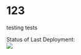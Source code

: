 # 123
testing tests

Status of Last Deployment:<br>
<img src="https://github.com/SimakovIlya/123/workflows/MyTester/badge.svg?branch=master"><br>
